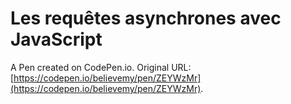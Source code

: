 # Les requêtes asynchrones avec JavaScript

A Pen created on CodePen.io. Original URL: [https://codepen.io/believemy/pen/ZEYWzMr](https://codepen.io/believemy/pen/ZEYWzMr).


